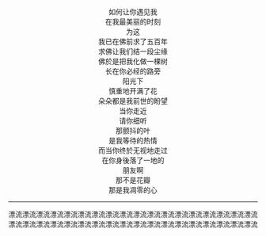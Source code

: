 <center>如何让你遇见我</center>
<center>在我最美丽的时刻</center>

<center>为这</center>
<center>我已在佛前求了五百年</center>
<center>求佛让我们结一段尘缘</center>
<center>佛於是把我化做一棵树</center>
<center>长在你必经的路旁</center>

<center>阳光下</center>
<center>慎重地开满了花</center>
<center>朵朵都是我前世的盼望</center>

<center>当你走近</center>
<center>请你细听</center>
<center>那颤抖的叶</center>
<center>是我等待的热情</center>

<center>而当你终於无视地走过</center>
<center>在你身後落了一地的</center>
<center>朋友啊</center>
<center>那不是花瓣</center>
<center>那是我凋零的心</center>

----------

漂流漂流漂流漂流漂流漂流漂流漂流漂流漂流漂流漂流漂流漂流漂流漂流漂流漂流漂流漂流漂流漂流漂流漂流漂流漂流漂流漂流漂流漂流漂流漂流漂流漂流漂流漂流
